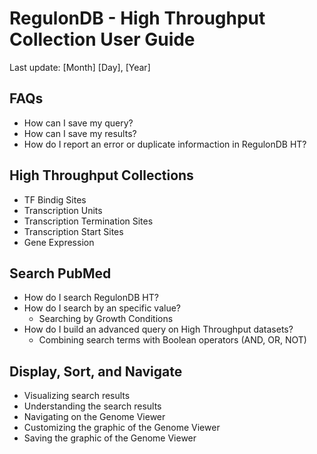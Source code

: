 # RegulonDB - High Throughput Collection User Guide
Last update: [Month] [Day], [Year]

## FAQs
- How can I save my query?
- How can I save my results?
- How do I report an error or duplicate informaction in RegulonDB HT?

## High Throughput Collections
- TF Bindig Sites
- Transcription Units
- Transcription Termination Sites
- Transcription Start Sites
- Gene Expression

## Search PubMed
- How do I search RegulonDB HT?
- How do I search by an specific value?
  - Searching by Growth Conditions
- How do I build an advanced query on High Throughput datasets?
  - Combining search terms with Boolean operators (AND, OR, NOT)

## Display, Sort, and Navigate
- Visualizing search results  
- Understanding the search results
- Navigating on the Genome Viewer
- Customizing the graphic of the Genome Viewer 
- Saving the graphic of the Genome Viewer
